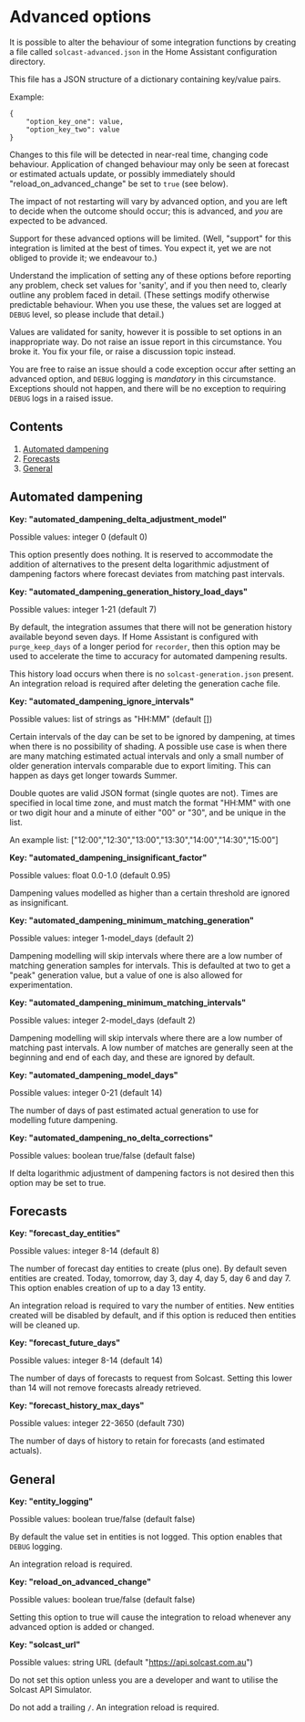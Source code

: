# Advanced options

It is possible to alter the behaviour of some integration functions by creating a file called `solcast-advanced.json` in the Home Assistant configuration directory.

This file has a JSON structure of a dictionary containing key/value pairs.

Example:

```
{
    "option_key_one": value,
    "option_key_two": value
}
```

Changes to this file will be detected in near-real time, changing code behaviour. Application of changed behaviour may only be seen at forecast or estimated actuals update, or possibly immediately should "reload_on_advanced_change" be set to `true` (see below).

The impact of not restarting will vary by advanced option, and you are left to decide when the outcome should occur; this is advanced, and _you_ are expected to be advanced.

Support for these advanced options will be limited. (Well, "support" for this integration is limited at the best of times. You expect it, yet we are not obliged to provide it; we endeavour to.)

Understand the implication of setting any of these options before reporting any problem, check set values for 'sanity', and if you then need to, clearly outline any problem faced in detail. (These settings modify otherwise predictable behaviour. When you use these, the values set are logged at `DEBUG` level, so please include that detail.)

Values are validated for sanity, however it is possible to set options in an inappropriate way. Do not raise an issue report in this circumstance. You broke it. You fix your file, or raise a discussion topic instead.

You are free to raise an issue should a code exception occur after setting an advanced option, and `DEBUG` logging is _mandatory_ in this circumstance. Exceptions should not happen, and there will be no exception to requiring `DEBUG` logs in a raised issue.

## Contents

1. [Automated dampening](#automated-dampening)
1. [Forecasts](#forecasts)
1. [General](#general)

## Automated dampening

**Key: "automated_dampening_delta_adjustment_model"**

Possible values: integer 0 (default 0)

This option presently does nothing. It is reserved to accommodate the addition of alternatives to the present delta logarithmic adjustment of dampening factors where forecast deviates from matching past intervals.

**Key: "automated_dampening_generation_history_load_days"**

Possible values: integer 1-21 (default 7)

By default, the integration assumes that there will not be generation history available beyond seven days. If Home Assistant is configured with `purge_keep_days` of a longer period for `recorder`, then this option may be used to accelerate the time to accuracy for automated dampening results.

This history load occurs when there is no `solcast-generation.json` present. An integration reload is required after deleting the generation cache file.

**Key: "automated_dampening_ignore_intervals"**

Possible values: list of strings as "HH:MM" (default [])

Certain intervals of the day can be set to be ignored by dampening, at times when there is no possibility of shading. A possible use case is when there are many matching estimated actual intervals and only a small number of older generation intervals comparable due to export limiting. This can happen as days get longer towards Summer.

Double quotes are valid JSON format (single quotes are not). Times are specified in local time zone, and must match the format "HH:MM" with one or two digit hour and a minute of either "00" or "30", and be unique in the list.

An example list: ["12:00","12:30","13:00","13:30","14:00","14:30","15:00"]

**Key: "automated_dampening_insignificant_factor"**

Possible values: float 0.0-1.0 (default 0.95)

Dampening values modelled as higher than a certain threshold are ignored as insignificant.

**Key: "automated_dampening_minimum_matching_generation"**

Possible values: integer 1-model_days (default 2)

Dampening modelling will skip intervals where there are a low number of matching generation samples for intervals. This is defaulted at two to get a "peak" generation value, but a value of one is also allowed for experimentation.

**Key: "automated_dampening_minimum_matching_intervals"**

Possible values: integer 2-model_days (default 2)

Dampening modelling will skip intervals where there are a low number of matching past intervals. A low number of matches are generally seen at the beginning and end of each day, and these are ignored by default.

**Key: "automated_dampening_model_days"**

Possible values: integer 0-21 (default 14)

The number of days of past estimated actual generation to use for modelling future dampening.

**Key: "automated_dampening_no_delta_corrections"**

Possible values: boolean true/false (default false)

If delta logarithmic adjustment of dampening factors is not desired then this option may be set to true.

## Forecasts

**Key: "forecast_day_entities"**

Possible values: integer 8-14 (default 8)

The number of forecast day entities to create (plus one). By default seven entities are created. Today, tomorrow, day 3, day 4, day 5, day 6 and day 7. This option enables creation of up to a day 13 entity.

An integration reload is required to vary the number of entities. New entities created will be disabled by default, and if this option is reduced then entities will be cleaned up.

**Key: "forecast_future_days"**

Possible values: integer 8-14 (default 14)

The number of days of forecasts to request from Solcast. Setting this lower than 14 will not remove forecasts already retrieved.

**Key: "forecast_history_max_days"**

Possible values: integer 22-3650 (default 730)

The number of days of history to retain for forecasts (and estimated actuals).

## General

**Key: "entity_logging"**

Possible values: boolean true/false (default false)

By default the value set in entities is not logged. This option enables that `DEBUG` logging.

An integration reload is required.

**Key: "reload_on_advanced_change"**

Possible values: boolean true/false (default false)

Setting this option to true will cause the integration to reload whenever any advanced option is added or changed.

**Key: "solcast_url"**

Possible values: string URL (default "https://api.solcast.com.au")

Do not set this option unless you are a developer and want to utilise the Solcast API Simulator.

Do not add a trailing `/`. An integration reload is required.
